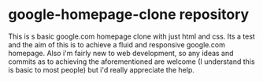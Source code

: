 # google-homepage-clone repository
This is s basic google.com homepage clone with just html and css. Its a test and the aim of this is to achieve a fluid and responsive google.com homepage.
Also i'm fairly new to web development, so any ideas and commits as to achieving the aforementioned are welcome (I understand this is basic to most people) but i'd really appreciate the help.
